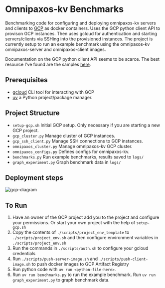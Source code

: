 # Omnipaxos-kv Benchmarks
Benchmarking code for configuring and deploying omnipaxos-kv servers and clients to [GCP](https://cloud.google.com) as docker containers. Uses the GCP python client API to provison GCP instances. Then uses gcloud for authentication and starting servers/clients via SSHing into the provisioned instances. The project is currently setup to run an example benchmark using the omnipaxos-kv omnipaxos-server and omnipaxos-client images.

Documentation on the GCP python client API seems to be scarce. The best resource I've found are the samples [here](https://github.com/GoogleCloudPlatform/python-docs-samples/tree/main/compute).
## Prerequisites
 - [gcloud](https://cloud.google.com/sdk/gcloud) CLI tool for interacting with GCP
 - [uv](https://docs.astral.sh/uv/) a Python project/package manager.
## Project Structure
 - `setup-gcp.sh` Initial GCP setup. Only necessary if you are starting a new GCP project.
 - `gcp_cluster.py` Manage cluster of GCP instances.
 - `gcp_ssh_client.py` Manage SSH connections to GCP instances.
 - `omnipaxos_cluster.py` Manage omnipaxos-kv GCP cluster.
 - `omnipaxos_configs.py` Defines configs for omnipaxos-kv.
 - `benchmarks.py` Run example benchmarks, results saved to `logs/`
 - `graph_experiment.py` Graph benchmark data in `logs/`
## Deployment steps
![gcp-diagram](https://github.com/user-attachments/assets/7dcea25f-f2f5-44a9-a15e-7c18a7e5f517)

## To Run
 1. Have an owner of the GCP project add you to the project and configure your permissions. Or start your own project with the help of `setup-gcp.sh`
 2. Copy the contents of `./scripts/project_env_template` to `./scripts/project_env.sh` and then configure environment variables in `./scripts/project_env.sh`
 3. Run the commands in `./scripts/auth.sh` to configure your gcloud credentials
 4. Run `./scripts/push-server-image.sh` and `./scripts/push-client-image.sh` to push docker images to GCP Artifact Registry
 5. Run python code with `uv run <python-file-here>`.
 6. Run `uv run benchmarks.py` to run the example benchmark. Run `uv run graph_experiment.py` to graph benchmark data.

